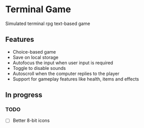 # Terminal Game

Simulated terminal rpg text-based game

## Features

- Choice-based game
- Save on local storage
- Autofocus the input when user input is required
- Toggle to disable sounds
- Autoscroll when the computer replies to the player
- Support for gameplay features like health, items and effects

## In progress

### TODO
- [ ] Better 8-bit icons

